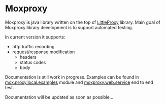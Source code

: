# Moxproxy

Moxproxy is java library written on the top of [LittleProxy](https://github.com/adamfisk/LittleProxy) library.
Main goal of Moxproxy library development is to support automated testing.

In current version it supports:
* http traffic recording
* request/response modification
    * headers
    * status codes
    * body
    
Documentation is still work in progress. 
Examples can be found in [mox.proxy.local.examples](https://github.com/lukasz-aw/moxproxy/tree/master/moxproxy.local.examples/src/test/java/testing/e2e) module and [moxproxy.web.service](https://github.com/lukasz-aw/moxproxy/blob/master/moxproxy.web.service/src/test/java/testing/WebServiceE2ETest.java) end to end test.

Documentation will be updated as soon as possible...

